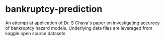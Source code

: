 # bankruptcy-prediction
An attempt at application of Dr. S Chava's paper on investigating accuracy of bankruptcy hazard models. Underlying data files are leveraged from kaggle open source datasets
